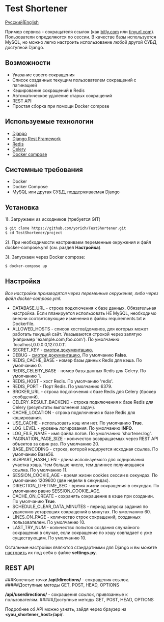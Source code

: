 # Test Shortener
[Русский](./README_RU.MD)|[English](./README.MD)

Пример сервиса - сокращателя ссылок (как [bitly.com][6] или [tinyurl.com][8]). 
Пользователи определяются по сессии.
В качестве базы используется MySQL, но можно легко настроить использование 
любой другой СУБД, доступной Django. 

## Возможности
- Указание своего сокращения
- Список созданных текущим пользователем сокращений с пагинацией
- Кэширование сокращений в Redis
- Автоматическое удаление старых сокращений
- REST API
- Простая сборка при помощи Docker compose

## Используемые технологии
- [Django][1]
- [Django Rest Framework][2]
- [Redis][3]
- [Celery][4]
- [Docker compose][5]

## Системные требования
- Docker
- Docker Compose
- MySQL или другая СУБД, поддерживаемая Django 

## Установка

1). Загружаем из исходников (требуется GIT)
```sh
$ git clone https://github.com/yorich/TestShortener.git
$ cd TestShortener/project
```

2). При необходимости настраиваем переменные окружения и файл docker-compose.yml (см. раздел **Настройка**).

3). Запускаем через Docker compose:
```sh
$ docker-compose up
```
## Настройка
*Все настройки производятся через переменные окружения, либо через файл docker-compose.yml.*
- DATABASE_URL - строка подключения к базе данных. Обязательная настройка. Если планируется использовать НЕ MySQL, 
необходимо внесни соответсвующие изменения в файлы requirements.txt и Dockerfile.
- ALLOWED_HOSTS - список хостов/доменов, для которых может работать текущий сайт. Указываются строкой 
через запятую (например 'example.com,foo.com'). По умолчанию 'localhost,0.0.0.0,127.0.0.1'.
- SECRET_KEY - [смотри документацию.][9] 
- DEBUG - [смотри документацию.][10] По умолчанию **False**.  
- REDIS_CACHE_BASE - номер базы данных Redis для кэша. По умолчанию 0. 
- REDIS_CELERY_BASE - номер базы данных Redis для Celery. По умолчанию 1.
- REDIS_HOST - хост Redis. По умолчанию 'redis'. 
- REDIS_PORT - Порт Redis. По умолчанию 6379.
- BROKER_URL - строка подключения к базе Redis для Celery (брокер сообщений).
- CELERY_RESULT_BACKEND - строка подключения к базе Redis для Celery (результаты выполнения задач). 
- CACHE_LOCATION - строка подключения к базе Redis для кэширования.
- USE_CACHE - использовать кэш или нет. По умолчанию **True**.
- LOG_LEVEL - уровень логирования. По умолчанию **INFO**.
- LOG_FILE_NAME - имя файла логов. По умолчанию 'shortener.log'.
- PAGINATION_PAGE_SIZE - количество возвращаемых через REST API объектов за один раз. По умолчанию 20.  
- BASE_ENCODING - строка, которой кодируется исходная ссылка. По умолчанию Base56.
- SUBPART_HASH_LEN - длина используемого для кодирования участка хэша. Чем больше число, тем длиннее получившаяся ссылка. По умолчанию 11.
- SESSION_COOKIE_AGE - время жизни cookies сессии в секундах. По умолчанию 1209600 (две недели в секундах).
- DIRECTION_LIFETIME_SEC - время жизни сокращения в секундах. По умолчанию равно SESSION_COOKIE_AGE.
- CACHE_ON_CREATE - сохранять сокращение в кэше при создании. По умолчанию **True**.
- SCHEDULE_CLEAR_DATA_MINUTES - период запуска задания по удалению устаревших сокращений в минутах. По умолчанию 60. 
- LINES_ON_PAGE - количество строк сокращений, созданных пользователем. По умолчанию 10.
- LAST_TRY_NUM - количество попыток создания случайного сокращения в случае, если сокращение по хэшу совпадает с уже существующим. По умолчанию 10.

Остальные настройки являются стандартными для Django и вы можете [настроить][7] их под себя в файле **settings.py**.

## REST API
###Конечные точки
**/api/directions/** - сокращения ссылок. 
#####Доступные методы
GET, POST, HEAD, OPTIONS

**/api/userdirections/** - сокращения ссылок, привязанные к пользователям.
#####Доступные методы
GET, POST, HEAD, OPTIONS

Подробнее об API можно узнать, зайдя через браузер на **<you_shortener_host>/api/**.

 [1]: https://www.djangoproject.com/
 [2]: https://www.django-rest-framework.org/
 [3]: https://redis.io/
 [4]: http://www.celeryproject.org/
 [5]: https://docs.docker.com/compose/
 [6]: https://bitly.com/
 [7]: https://docs.djangoproject.com/en/2.2/topics/settings/
 [8]: https://tinyurl.com/
 [9]: https://docs.djangoproject.com/en/2.2/ref/settings/#std:setting-SECRET_KEY
 [10]: https://docs.djangoproject.com/en/2.2/ref/settings/#std:setting-DEBUG
